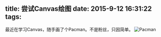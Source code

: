title: 尝试Canvas绘图
date: 2015-9-12 16:31:22
tags:
---
最近在学习Canvas，随手画了个Pacman。不是粉丝，只因简单。
![Pacman](http://ww2.sinaimg.cn/large/7f9cca5dgw1ex584bzlhlj20m80got91.jpg)